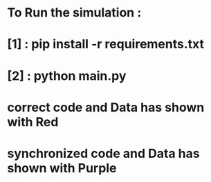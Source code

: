 # To Run the simulation :
# [1] : pip install -r requirements.txt
# [2] : python main.py

# correct code and Data has shown with Red
# synchronized code and Data has shown with Purple